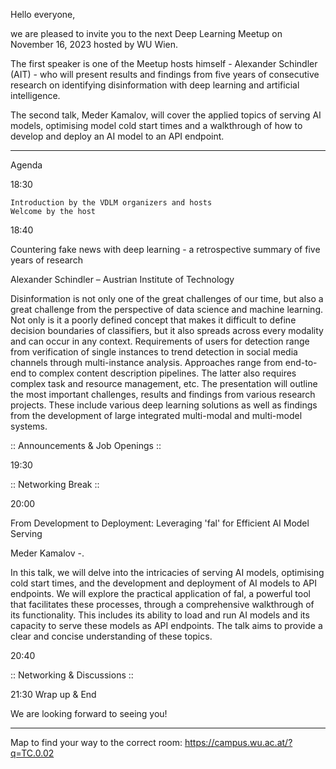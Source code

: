 Hello everyone,

we are pleased to invite you to the next Deep Learning Meetup on November 16, 2023 hosted by WU Wien.

The first speaker is one of the Meetup hosts himself - Alexander Schindler (AIT) - who will present results and findings from five years of consecutive research on identifying disinformation with deep learning and artificial intelligence.

The second talk, Meder Kamalov, will cover the applied topics of serving AI models, optimising model cold start times and a walkthrough of how to develop and deploy an AI model to an API endpoint.

***
Agenda

18:30

    Introduction by the VDLM organizers and hosts
    Welcome by the host

18:40

Countering fake news with deep learning - a retrospective summary of five years of research

Alexander Schindler – Austrian Institute of Technology

Disinformation is not only one of the great challenges of our time, but also a great challenge from the perspective of data science and machine learning. Not only is it a poorly defined concept that makes it difficult to define decision boundaries of classifiers, but it also spreads across every modality and can occur in any context. Requirements of users for detection range from verification of single instances to trend detection in social media channels through multi-instance analysis. Approaches range from end-to-end to complex content description pipelines. The latter also requires complex task and resource management, etc.
The presentation will outline the most important challenges, results and findings from various research projects. These include various deep learning solutions as well as findings from the development of large integrated multi-modal and multi-model systems.

:: Announcements & Job Openings ::

19:30

:: Networking Break ::

20:00

From Development to Deployment: Leveraging 'fal' for Efficient AI Model Serving

Meder Kamalov -.

In this talk, we will delve into the intricacies of serving AI models, optimising cold start times, and the development and deployment of AI models to API endpoints. We will explore the practical application of fal, a powerful tool that facilitates these processes, through a comprehensive walkthrough of its functionality. This includes its ability to load and run AI models and its capacity to serve these models as API endpoints. The talk aims to provide a clear and concise understanding of these topics.

20:40

:: Networking & Discussions ::

21:30 Wrap up & End

We are looking forward to seeing you!

---

Map to find your way to the correct room:
https://campus.wu.ac.at/?q=TC.0.02

